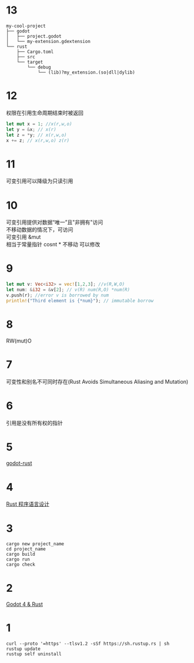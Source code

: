 # 13

```
my-cool-project
├── godot
│   ├── project.godot
│   └── my-extension.gdextension
└── rust
    ├── Cargo.toml
    ├── src
    └── target
        └── debug
            └── (lib)?my_extension.(so|dll|dylib)
```

# 12

权限在引用生命周期结束时被返回

```rust
let mut x = 1; //x(r,w,o)
let y = &x; // x(r)
let z = *y; // x(r,w,o)
x += z; // x(r,w,o) z(r)
```

# 11

可变引用可以降级为只读引用

# 10

可变引用提供对数据“唯一”且"非拥有"访问  
不移动数据的情况下，可访问  
可变引用 &mut  
相当于常量指针 cosnt * 不移动 可以修改

# 9

```rust
let mut v: Vec<i32> = vec![1,2,3]; //v(R,W,O)
let num: &i32 = &v[2]; // v(R) num(R,O) *num(R)
v.push(r); //error v is borrowed by num
println!("Third element is {*num}"); // immutable borrow
```

# 8

RW(mut)O

# 7

可变性和别名不可同时存在(Rust Avoids Simultaneous Aliasing and Mutation)

# 6

引用是没有所有权的指针

# 5

[godot-rust](https://colinwttt.github.io/godot-rust-book-chinese/index.html)

# 4

[Rust 程序语言设计](https://www.rustwiki.org.cn/zh-CN/book/title-page.html)

# 3

```
cargo new project_name
cd project_name
cargo build
cargo run
cargo check
```

# 2

[Godot 4 & Rust](https://www.youtube.com/watch?v=G9UDVtR5AYA&list=PLPC9niKFOaRqYsXAapTVR8pqJmQColixs&index=1&ab_channel=schr3da)

# 1

```shell
curl --proto '=https' --tlsv1.2 -sSf https://sh.rustup.rs | sh
rustup update
rustup self uninstall
```
